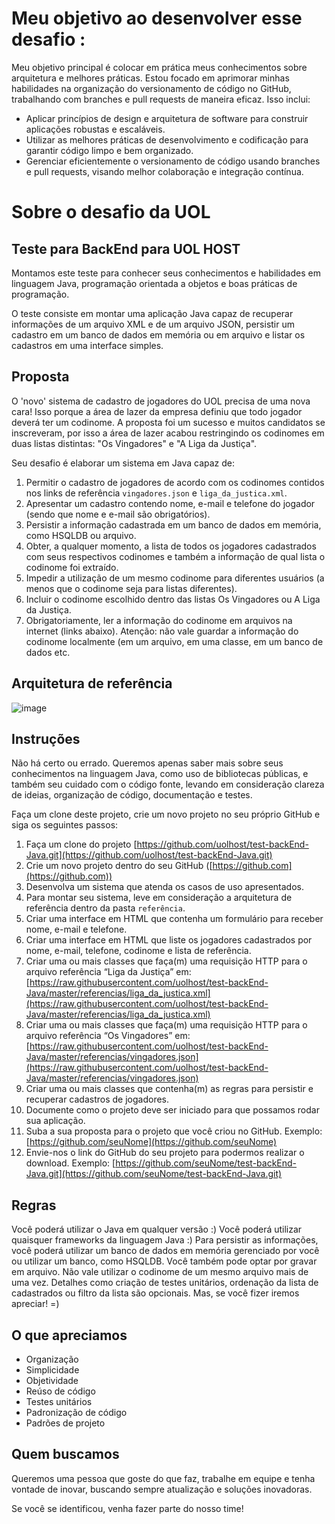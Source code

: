 # Meu objetivo ao desenvolver esse desafio :
Meu objetivo principal é colocar em prática meus conhecimentos sobre arquitetura e melhores práticas. Estou focado em aprimorar minhas habilidades na organização do versionamento de código no GitHub, trabalhando com branches e pull requests de maneira eficaz. Isso inclui:

- Aplicar princípios de design e arquitetura de software para construir aplicações robustas e escaláveis.
- Utilizar as melhores práticas de desenvolvimento e codificação para garantir código limpo e bem organizado.
- Gerenciar eficientemente o versionamento de código usando branches e pull requests, visando melhor colaboração e integração contínua.


# Sobre o desafio da UOL
## Teste para BackEnd para UOL HOST
Montamos este teste para conhecer seus conhecimentos e habilidades em linguagem Java, programação orientada a objetos e boas práticas de programação.

O teste consiste em montar uma aplicação Java capaz de recuperar informações de um arquivo XML e de um arquivo JSON, persistir um cadastro em um banco de dados em memória ou em arquivo e listar os cadastros em uma interface simples.

## Proposta
O 'novo' sistema de cadastro de jogadores do UOL precisa de uma nova cara! Isso porque a área de lazer da empresa definiu que todo jogador deverá ter um codinome. A proposta foi um sucesso e muitos candidatos se inscreveram, por isso a área de lazer acabou restringindo os codinomes em duas listas distintas: "Os Vingadores" e "A Liga da Justiça".

Seu desafio é elaborar um sistema em Java capaz de:

1. Permitir o cadastro de jogadores de acordo com os codinomes contidos nos links de referência `vingadores.json` e `liga_da_justica.xml`.
2. Apresentar um cadastro contendo nome, e-mail e telefone do jogador (sendo que nome e e-mail são obrigatórios).
3. Persistir a informação cadastrada em um banco de dados em memória, como HSQLDB ou arquivo.
4. Obter, a qualquer momento, a lista de todos os jogadores cadastrados com seus respectivos codinomes e também a informação de qual lista o codinome foi extraído.
5. Impedir a utilização de um mesmo codinome para diferentes usuários (a menos que o codinome seja para listas diferentes).
6. Incluir o codinome escolhido dentro das listas Os Vingadores ou A Liga da Justiça.
7. Obrigatoriamente, ler a informação do codinome em arquivos na internet (links abaixo). Atenção: não vale guardar a informação do codinome localmente (em um arquivo, em uma classe, em um banco de dados etc.


## Arquitetura de referência
![image](https://github.com/im2back/Uol-Challenger/assets/117541466/6843832e-bee6-4685-af40-46c561a28485)


## Instruções
Não há certo ou errado. Queremos apenas saber mais sobre seus conhecimentos na linguagem Java, como uso de bibliotecas públicas, e também seu cuidado com o código fonte, levando em consideração clareza de ideias, organização de código, documentação e testes.

Faça um clone deste projeto, crie um novo projeto no seu próprio GitHub e siga os seguintes passos:

1. Faça um clone do projeto [https://github.com/uolhost/test-backEnd-Java.git](https://github.com/uolhost/test-backEnd-Java.git)
2. Crie um novo projeto dentro do seu GitHub ([https://github.com](https://github.com))
3. Desenvolva um sistema que atenda os casos de uso apresentados.
4. Para montar seu sistema, leve em consideração a arquitetura de referência dentro da pasta `referência`.
5. Criar uma interface em HTML que contenha um formulário para receber nome, e-mail e telefone.
6. Criar uma interface em HTML que liste os jogadores cadastrados por nome, e-mail, telefone, codinome e lista de referência.
7. Criar uma ou mais classes que faça(m) uma requisição HTTP para o arquivo referência “Liga da Justiça” em: [https://raw.githubusercontent.com/uolhost/test-backEnd-Java/master/referencias/liga_da_justica.xml](https://raw.githubusercontent.com/uolhost/test-backEnd-Java/master/referencias/liga_da_justica.xml)
8. Criar uma ou mais classes que faça(m) uma requisição HTTP para o arquivo referência “Os Vingadores” em: [https://raw.githubusercontent.com/uolhost/test-backEnd-Java/master/referencias/vingadores.json](https://raw.githubusercontent.com/uolhost/test-backEnd-Java/master/referencias/vingadores.json)
9. Criar uma ou mais classes que contenha(m) as regras para persistir e recuperar cadastros de jogadores.
10. Documente como o projeto deve ser iniciado para que possamos rodar sua aplicação.
11. Suba a sua proposta para o projeto que você criou no GitHub. Exemplo: [https://github.com/seuNome](https://github.com/seuNome)
12. Envie-nos o link do GitHub do seu projeto para podermos realizar o download. Exemplo: [https://github.com/seuNome/test-backEnd-Java.git](https://github.com/seuNome/test-backEnd-Java.git)




## Regras
Você poderá utilizar o Java em qualquer versão :)
Você poderá utilizar quaisquer frameworks da linguagem Java :)
Para persistir as informações, você poderá utilizar um banco de dados em memória gerenciado por você ou utilizar um banco, como HSQLDB.
Você também pode optar por gravar em arquivo.
Não vale utilizar o codinome de um mesmo arquivo mais de uma vez.
Detalhes como criação de testes unitários, ordenação da lista de cadastrados ou filtro da lista são opcionais. Mas, se você fizer iremos apreciar! =)


## O que apreciamos
- Organização
- Simplicidade
- Objetividade
- Reúso de código
- Testes unitários
- Padronização de código
- Padrões de projeto

## Quem buscamos
Queremos uma pessoa que goste do que faz, trabalhe em equipe e tenha vontade de inovar, buscando sempre atualização e soluções inovadoras.

Se você se identificou, venha fazer parte do nosso time!

